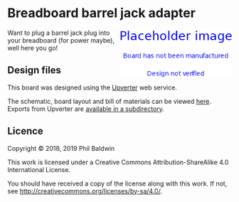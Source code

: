 # Breadboard barrel jack adapter

<img align="right" src="../_common/PlaceholderImage.png">

Want to plug a barrel jack plug into your breadboard (for power maybe), well here you go!

## Design files

This board was designed using the [Upverter](https://upverter.com) web service.

The schematic, board layout and bill of materials can be viewed [here](https://upverter.com/Trebuchetindustries/6ec23e648f6779a5/Breadboard-barrel-jack-adapter/). Exports from Upverter are [available in a subdirectory](./Upverter%20exports).

## Licence

Copyright © 2018, 2019 Phil Baldwin

This work is licensed under a Creative Commons Attribution-ShareAlike 4.0 International License.

You should have received a copy of the license along with this work. If not, see <http://creativecommons.org/licenses/by-sa/4.0/>.
